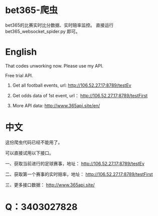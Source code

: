 # bet365-爬虫 

bet365的比赛实时比分数据、实时赔率监控。
直接运行bet365_websocket_spider.py 即可。


# English

That codes unworking now. Please use my API.

Free trial API.


1. Get all football events, url: http://106.52.27.17:8789/testEv


2. Get odds data of 1st event, url： http://106.52.27.17:8789/testFirst


3. More API data:  http://www.365api.site/en/


# 中文 



这份爬虫代码已经不能用了。


可以直接试用以下接口。


一、获取当前进行的足球赛事，地址： http://106.52.27.17:8789/testEv

二、获取第一个赛事的实时赔率，地址： http://106.52.27.17:8789/testFirst

三、更多接口数据：  http://www.365api.site/  

# Q：3403027828
